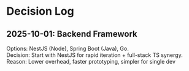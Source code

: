 # Decision Log

## 2025-10-01: Backend Framework
Options: NestJS (Node), Spring Boot (Java), Go.  
Decision: Start with NestJS for rapid iteration + full-stack TS synergy.  
Reason: Lower overhead, faster prototyping, simpler for single dev